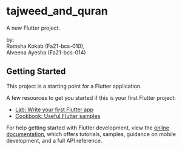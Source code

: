 # tajweed_and_quran

A new Flutter project.

by:\
Ramsha Kokab (Fa21-bcs-010), \
Alveena Ayesha (Fa21-bcs-014)

## Getting Started

This project is a starting point for a Flutter application.

A few resources to get you started if this is your first Flutter project:

- [Lab: Write your first Flutter app](https://docs.flutter.dev/get-started/codelab)
- [Cookbook: Useful Flutter samples](https://docs.flutter.dev/cookbook)

For help getting started with Flutter development, view the
[online documentation](https://docs.flutter.dev/), which offers tutorials,
samples, guidance on mobile development, and a full API reference.
